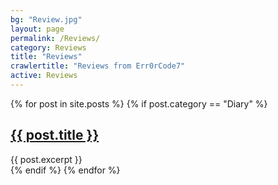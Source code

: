 ```yaml
---
bg: "Review.jpg"
layout: page
permalink: /Reviews/
category: Reviews
title: "Reviews"
crawlertitle: "Reviews from Err0rCode7"
active: Reviews
---
```

{% for post in site.posts %}
  {% if post.category == "Diary" %}
  <article class="index-page">
    <h2><a href="{{ post.url | relative_url }}">{{ post.title }}</a></h2>
    {{ post.excerpt }}
  </article>
  {% endif %}
{% endfor %}
